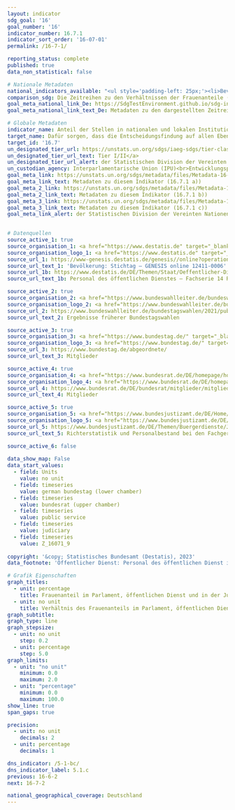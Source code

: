 ```yaml
---
layout: indicator    
sdg_goal: '16'    
goal_number: '16'    
indicator_number: 16.7.1    
indicator_sort_order: '16-07-01'    
permalink: /16-7-1/    

reporting_status: complete    
published: true    
data_non_statistical: false    

# Nationale Metadaten    
national_indicators_available: "<ul style='padding-left: 25px;'><li>Bevölkerung im erwerbsfähigen Alter</li> <li> Deutscher Bundestag</li> <li> Bundesrat</li> <li> Öffentlicher Dienst</li> <li> Justiz</li></ul>"    
comparison_sdg: Die Zeitreihen zu den Verhältnissen der Frauenanteile (ohne Einheit) entsprechen den globalen Metadaten. Die Zeitreihen zu den prozentualen Anteilen entsprechen nicht den globalen Metadaten, bieten aber zusätzliche Informationen.    
goal_meta_national_link_De: https://SdgTestEnvironment.github.io/sdg-indicators/public/MetaDe/16.7.1.pdf
goal_meta_national_link_text_De: Metadaten zu den dargestellten Zeitreihen    

# Globale Metadaten    
indicator_name: Anteil der Stellen in nationalen und lokalen Institutionen, einschließlich a) Gesetzgebungsorganen, b) des öffentlichen Dienstes und c) Rechtsprechungsorganen, im Vergleich zur nationalen Stellenverteilung, nach Geschlecht, Alter, Menschen mit Behinderungen und Bevölkerungsgruppen    
target_name: Dafür sorgen, dass die Entscheidungsfindung auf allen Ebenen bedarfsorientiert, inklusiv, partizipatorisch und repräsentativ ist    
target_id: '16.7'    
un_designated_tier_url: https://unstats.un.org/sdgs/iaeg-sdgs/tier-classification/'    
un_designated_tier_url_text: Tier I/II</a>    
un_designated_tier_url_alert: der Statistischen Division der Vereinten Nationen    
un_custodian_agency: Interparlamentarische Union (IPU)<br>Entwicklungsprogramm der Vereinten Nationen (UNDP)    
goal_meta_link: https://unstats.un.org/sdgs/metadata/files/Metadata-16-07-01a.pdf    
goal_meta_link_text: Metadaten zu diesem Indikator (16.7.1 a))
goal_meta_2_link: https://unstats.un.org/sdgs/metadata/files/Metadata-16-07-01b.pdf
goal_meta_2_link_text: Metadaten zu diesem Indikator (16.7.1 b))
goal_meta_3_link: https://unstats.un.org/sdgs/metadata/files/Metadata-16-07-01c.pdf
goal_meta_3_link_text: Metadaten zu diesem Indikator (16.7.1 c))    
goal_meta_link_alert: der Statistischen Division der Vereinten Nationen    
    

# Datenquellen
source_active_1: true
source_organisation_1: <a href="https://www.destatis.de" target="_blank"> Statistisches Bundesamt (Destatis) </a>
source_organisation_logo_1: <a href="https://www.destatis.de" target="_blank"><img src="https://sdg-indikatoren.de/public/OrgImgDe/destatis.png" alt="Logo destatis" style="height:60px; width:148px"/></a>
source_url_1: https://www-genesis.destatis.de/genesis//online?operation=table&code=12411-0006
source_url_text_1: 'Bevölkerung: Stichtag – GENESIS online 12411-0006'
source_url_1b: https://www.destatis.de/DE/Themen/Staat/Oeffentlicher-Dienst/Publikationen/Downloads-Oeffentlicher-Dienst/personal-oeffentlicher-dienst-2140600207004.html
source_url_text_1b: Personal des öffentlichen Dienstes – Fachserie 14 Reihe 6

source_active_2: true
source_organisation_2: <a href="https://www.bundeswahlleiter.de/bundeswahlleiter.html" target="_blank"> Die Bundeswahlleiterin </a>
source_organisation_logo_2: <a href="https://www.bundeswahlleiter.de/bundeswahlleiter.html" target="_blank"><img src="https://sdg-indikatoren.de/public/OrgImgDe/bundeswahlleiter.png" alt="Logo bundeswahlleiter" style="height:60px; width:148px"/></a>
source_url_2: https://www.bundeswahlleiter.de/bundestagswahlen/2021/publikationen.html
source_url_text_2: Ergebnisse früherer Bundestagswahlen

source_active_3: true
source_organisation_3: <a href="https://www.bundestag.de/" target="_blank"> Deutscher Bundestag </a>
source_organisation_logo_3: <a href="https://www.bundestag.de/" target="_blank"><img src="https://sdg-indikatoren.de/public/OrgImgDe/bt.png" alt="Logo bt" style="height:60px; width:148px"/></a>
source_url_3: https://www.bundestag.de/abgeordnete/
source_url_text_3: Mitglieder

source_active_4: true
source_organisation_4: <a href="https://www.bundesrat.de/DE/homepage/homepage-node.html" target="_blank"> Bundesrat </a>
source_organisation_logo_4: <a href="https://www.bundesrat.de/DE/homepage/homepage-node.html" target="_blank"><img src="https://sdg-indikatoren.de/public/OrgImgDe/brat.png" alt="Logo brat" style="height:60px; width:148px"/></a>
source_url_4: https://www.bundesrat.de/DE/bundesrat/mitglieder/mitglieder-node.html
source_url_text_4: Mitglieder

source_active_5: true
source_organisation_5: <a href="https://www.bundesjustizamt.de/DE/Home/Home_node.html" target="_blank"> Bundesamt für Justiz (BfJ) </a>
source_organisation_logo_5: <a href="https://www.bundesjustizamt.de/DE/Home/Home_node.html" target="_blank"><img src="https://sdg-indikatoren.de/public/OrgImgDe/bafj.png" alt="Logo bafj" style="height:60px; width:148px"/></a>
source_url_5: https://www.bundesjustizamt.de/DE/Themen/Buergerdienste/Justizstatistik/Personal/Personal_node.html
source_url_text_5: Richterstatistik und Personalbestand bei den Fachgerichtsbarkeiten

source_active_6: false
    
data_show_map: False    
data_start_values: 
  - field: Units
    value: no unit
  - field: timeseries
    value: german bundestag (lower chamber)
  - field: timeseries
    value: bundesrat (upper chamber)
  - field: timeseries
    value: public service
  - field: timeseries
    value: judiciary
  - field: timeseries
    value: Z_16071_9    
    
copyright: '&copy; Statistisches Bundesamt (Destatis), 2023'    
data_footnote: 'Öffentlicher Dienst: Personal des öffentlichen Dienst im Bundes- und Landesbereich; in Vollzeitäquivalenten der Beschäftigten am 30. Juni des jeweiligen Jahres.'    

# Grafik Eigenschaften    
graph_titles:
  - unit: percentage
    title: Frauenanteil im Parlament, öffentlichen Dienst und in der Justiz sowie in der Bevölkerung
  - unit: no unit
    title: Verhältnis des Frauenanteils im Parlament, öffentlichen Dienst und in der Justiz zur Bevölkerung im erwerbsfähigen Alter
graph_subtitle:     
graph_type: line
graph_stepsize: 
  - unit: no unit
    step: 0.2
  - unit: percentage
    step: 5.0    
graph_limits:
  - unit: "no unit"
    minimum: 0.0
    maximum: 2.0
  - unit: "percentage"
    minimum: 0.0
    maximum: 100.0
show_line: true
span_gaps: true

precision:
  - unit: no unit
    decimals: 2
  - unit: percentage
    decimals: 1    

dns_indicator: /5-1-bc/
dns_indicator_label: 5.1.c
previous: 16-6-2    
next: 16-7-2    

national_geographical_coverage: Deutschland    
---
```


<span></span>